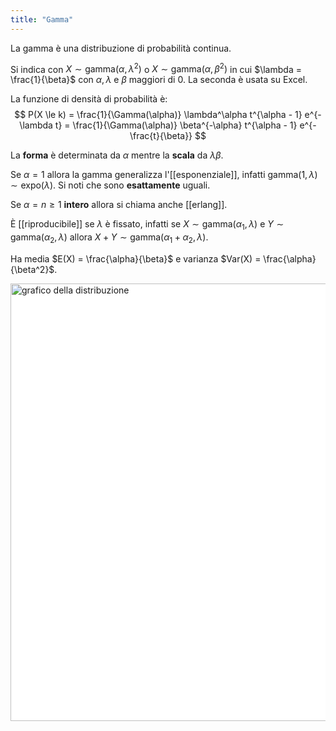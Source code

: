 ```yaml
---
title: "Gamma"
---
```

La gamma è una distribuzione di probabilità continua.

Si indica con $X \sim \mathrm{gamma}(\alpha, \lambda^2)$ o $X \sim \mathrm{gamma}(\alpha, \beta^2)$ in cui $\lambda = \frac{1}{\beta}$ con $\alpha, \lambda$ e $\beta$ maggiori di $0$. La seconda è usata su Excel.

La funzione di densità di probabilità è:
$$
P(X \le k) = \frac{1}{\Gamma(\alpha)} \lambda^\alpha t^{\alpha - 1} e^{-\lambda t} = \frac{1}{\Gamma(\alpha)} \beta^{-\alpha} t^{\alpha - 1} e^{-\frac{t}{\beta}}
$$

La **forma** è determinata da $\alpha$ mentre la **scala** da $\lambda \beta$.

Se $\alpha = 1$ allora la gamma generalizza l'[[esponenziale]], infatti $\mathrm{gamma}(1, \lambda) \sim \mathrm{expo}(\lambda)$. Si noti che sono **esattamente** uguali.

Se $\alpha = n \ge 1$ **intero** allora si chiama anche [[erlang]].

È [[riproducibile]] se $\lambda$ è fissato, infatti se $X \sim \mathrm{gamma}(\alpha_1, \lambda)$ e $Y \sim \mathrm{gamma}(\alpha_2, \lambda)$ allora $X + Y \sim \mathrm{gamma}(\alpha_1 + \alpha_2, \lambda)$.

Ha media $E(X) = \frac{\alpha}{\beta}$ e varianza $Var(X) = \frac{\alpha}{\beta^2}$.

<img src="https://upload.wikimedia.org/wikipedia/commons/e/e6/Gamma_distribution_pdf.svg" alt="grafico della distribuzione" width=700 style="background: white">
